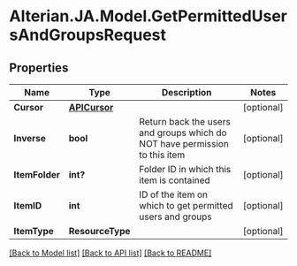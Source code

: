 # Alterian.JA.Model.GetPermittedUsersAndGroupsRequest

## Properties

Name | Type | Description | Notes
------------ | ------------- | ------------- | -------------
**Cursor** | [**APICursor**](APICursor.md) |  | [optional] 
**Inverse** | **bool** | Return back the users and groups which do NOT have permission to this item | [optional] 
**ItemFolder** | **int?** | Folder ID in which this item is contained | [optional] 
**ItemID** | **int** | ID of the item on which to get permitted users and groups | [optional] 
**ItemType** | **ResourceType** |  | [optional] 

[[Back to Model list]](../README.md#documentation-for-models) [[Back to API list]](../README.md#documentation-for-api-endpoints) [[Back to README]](../README.md)

